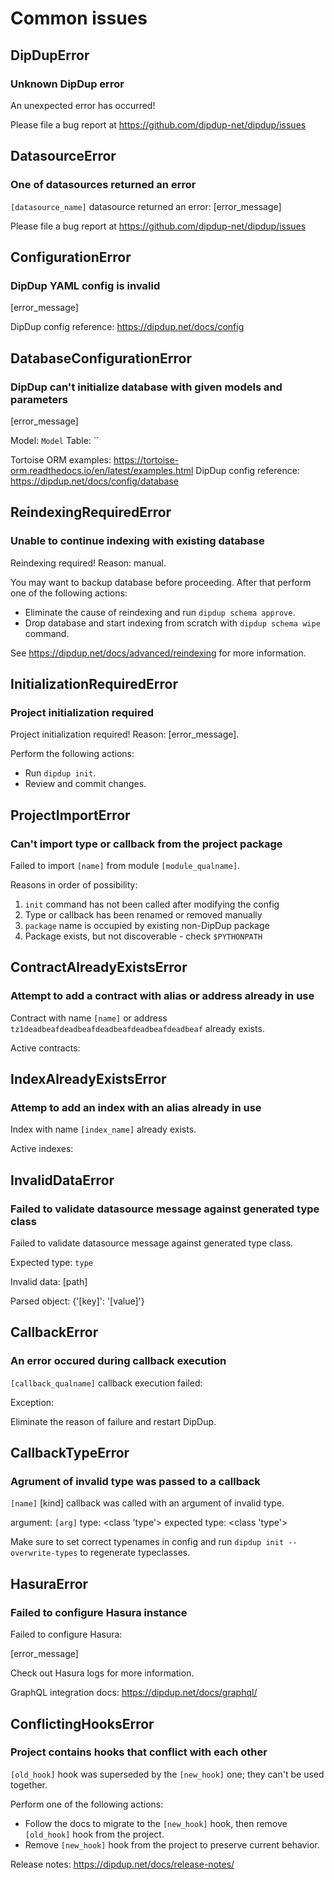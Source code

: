 # Common issues

## DipDupError

### Unknown DipDup error

An unexpected error has occurred!

Please file a bug report at <https://github.com/dipdup-net/dipdup/issues>

## DatasourceError

### One of datasources returned an error

`[datasource_name]` datasource returned an error: [error_message]

Please file a bug report at <https://github.com/dipdup-net/dipdup/issues>

## ConfigurationError

### DipDup YAML config is invalid

[error_message]

DipDup config reference: <https://dipdup.net/docs/config>

## DatabaseConfigurationError

### DipDup can't initialize database with given models and parameters

[error_message]

Model: `Model`
Table: ``

Tortoise ORM examples: <https://tortoise-orm.readthedocs.io/en/latest/examples.html>
DipDup config reference: <https://dipdup.net/docs/config/database>

## ReindexingRequiredError

### Unable to continue indexing with existing database

Reindexing required! Reason: manual.

  [context_key]: [context_value]

You may want to backup database before proceeding. After that perform one of the following actions:

* Eliminate the cause of reindexing and run `dipdup schema approve`.
* Drop database and start indexing from scratch with `dipdup schema wipe` command.

See <https://dipdup.net/docs/advanced/reindexing> for more information.

## InitializationRequiredError

### Project initialization required

Project initialization required! Reason: [error_message].

Perform the following actions:

* Run `dipdup init`.
* Review and commit changes.

## ProjectImportError

### Can't import type or callback from the project package

Failed to import `[name]` from module `[module_qualname]`.

Reasons in order of possibility:

  1. `init` command has not been called after modifying the config
  2. Type or callback has been renamed or removed manually
  3. `package` name is occupied by existing non-DipDup package
  4. Package exists, but not discoverable - check `$PYTHONPATH`

## ContractAlreadyExistsError

### Attempt to add a contract with alias or address already in use

Contract with name `[name]` or address `tz1deadbeafdeadbeafdeadbeafdeadbeafdeadbeaf` already exists.

Active contracts:

## IndexAlreadyExistsError

### Attemp to add an index with an alias already in use

Index with name `[index_name]` already exists.

Active indexes:

## InvalidDataError

### Failed to validate datasource message against generated type class

Failed to validate datasource message against generated type class.

Expected type:
`type`

Invalid data:
[path]

Parsed object:
{'[key]': '[value]'}

## CallbackError

### An error occured during callback execution

`[callback_qualname]` callback execution failed:

  Exception:

Eliminate the reason of failure and restart DipDup.

## CallbackTypeError

### Agrument of invalid type was passed to a callback

`[name]` [kind] callback was called with an argument of invalid type.

  argument: `[arg]`
  type: <class 'type'>
  expected type: <class 'type'>

Make sure to set correct typenames in config and run `dipdup init --overwrite-types` to regenerate typeclasses.

## HasuraError

### Failed to configure Hasura instance

Failed to configure Hasura:

  [error_message]

Check out Hasura logs for more information.

GraphQL integration docs: <https://dipdup.net/docs/graphql/>

## ConflictingHooksError

### Project contains hooks that conflict with each other

`[old_hook]` hook was superseded by the `[new_hook]` one; they can't be used together.

Perform one of the following actions:

* Follow the docs to migrate to the `[new_hook]` hook, then remove `[old_hook]` hook from the project.
* Remove `[new_hook]` hook from the project to preserve current behavior.

Release notes: <https://dipdup.net/docs/release-notes/>

